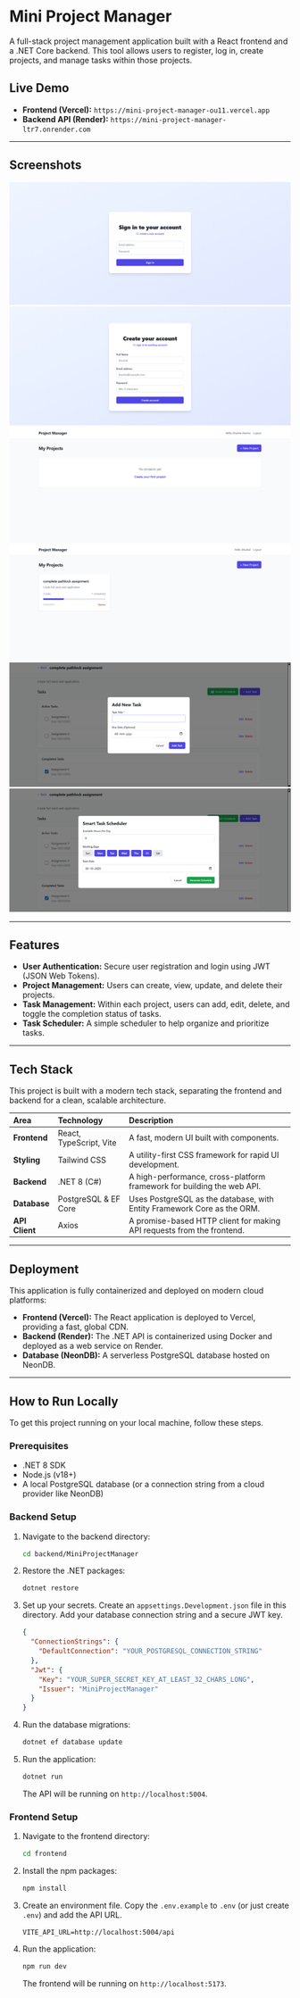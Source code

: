 # Mini Project Manager

A full-stack project management application built with a React frontend and a .NET Core backend. This tool allows users to register, log in, create projects, and manage tasks within those projects.

## Live Demo

* **Frontend (Vercel):** `https://mini-project-manager-ou11.vercel.app`
* **Backend API (Render):** `https://mini-project-manager-ltr7.onrender.com`

---



## Screenshots

![Login Page](./assets/login.png)
![signup Page](./assets/signup.png)
![dashboard Page](./assets/dashboard.png)
![dashboard1 Page](./assets/dashboard1.png)
![task Page](./assets/task.png)
![scheduler Page](./assets/scheduler.png)



---

## Features

* **User Authentication:** Secure user registration and login using JWT (JSON Web Tokens).
* **Project Management:** Users can create, view, update, and delete their projects.
* **Task Management:** Within each project, users can add, edit, delete, and toggle the completion status of tasks.
* **Task Scheduler:** A simple scheduler to help organize and prioritize tasks.

---

## Tech Stack

This project is built with a modern tech stack, separating the frontend and backend for a clean, scalable architecture.

| Area | Technology | Description |
| :--- | :--- | :--- |
| **Frontend** | React, TypeScript, Vite | A fast, modern UI built with components. |
| **Styling** | Tailwind CSS | A utility-first CSS framework for rapid UI development. |
| **Backend** | .NET 8 (C#) | A high-performance, cross-platform framework for building the web API. |
| **Database** | PostgreSQL & EF Core | Uses PostgreSQL as the database, with Entity Framework Core as the ORM. |
| **API Client** | Axios | A promise-based HTTP client for making API requests from the frontend. |

---

## Deployment

This application is fully containerized and deployed on modern cloud platforms:

* **Frontend (Vercel):** The React application is deployed to Vercel, providing a fast, global CDN.
* **Backend (Render):** The .NET API is containerized using Docker and deployed as a web service on Render.
* **Database (NeonDB):** A serverless PostgreSQL database hosted on NeonDB.

---

## How to Run Locally

To get this project running on your local machine, follow these steps.

### Prerequisites

* .NET 8 SDK
* Node.js (v18+)
* A local PostgreSQL database (or a connection string from a cloud provider like NeonDB)

### Backend Setup

1.  Navigate to the backend directory:
    ```bash
    cd backend/MiniProjectManager
    ```
2.  Restore the .NET packages:
    ```bash
    dotnet restore
    ```
3.  Set up your secrets. Create an `appsettings.Development.json` file in this directory. Add your database connection string and a secure JWT key.
    ```json
    {
      "ConnectionStrings": {
        "DefaultConnection": "YOUR_POSTGRESQL_CONNECTION_STRING"
      },
      "Jwt": {
        "Key": "YOUR_SUPER_SECRET_KEY_AT_LEAST_32_CHARS_LONG",
        "Issuer": "MiniProjectManager"
      }
    }
    ```
4.  Run the database migrations:
    ```bash
    dotnet ef database update
    ```
5.  Run the application:
    ```bash
    dotnet run
    ```
    The API will be running on `http://localhost:5004`.

### Frontend Setup

1.  Navigate to the frontend directory:
    ```bash
    cd frontend
    ```
2.  Install the npm packages:
    ```bash
    npm install
    ```
3.  Create an environment file. Copy the `.env.example` to `.env` (or just create `.env`) and add the API URL.
    ```
    VITE_API_URL=http://localhost:5004/api
    ```
4.  Run the application:
    ```bash
    npm run dev
    ```
    The frontend will be running on `http://localhost:5173`.